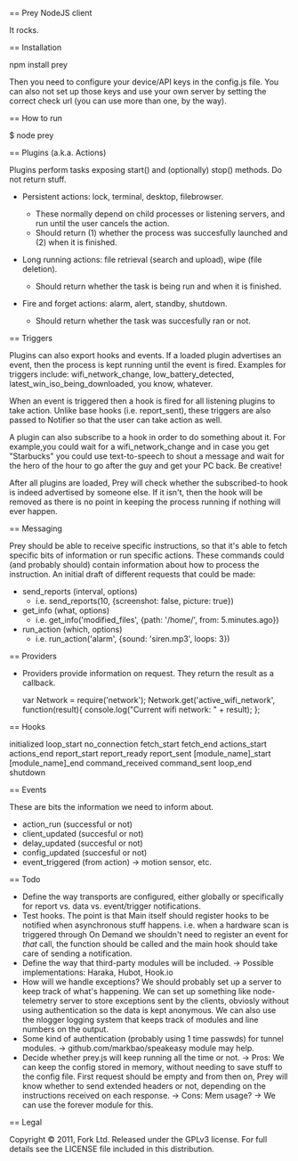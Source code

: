 == Prey NodeJS client

It rocks.

== Installation

npm install prey

Then you need to configure your device/API keys in the config.js file. You can
also not set up those keys and use your own server by setting the correct check
url (you can use more than one, by the way).

== How to run

$ node prey

== Plugins (a.k.a. Actions)

Plugins perform tasks exposing start() and (optionally) stop() methods. Do not return stuff.

  - Persistent actions: lock, terminal, desktop, filebrowser.

    - These normally depend on child processes or listening servers, and run until the user cancels the action.
    - Should return (1) whether the process was succesfully launched and (2) when it is finished.

  - Long running actions: file retrieval (search and upload), wipe (file deletion).
    - Should return whether the task is being run and when it is finished.

  - Fire and forget actions: alarm, alert, standby, shutdown.
    - Should return whether the task was succesfully ran or not.

== Triggers

Plugins can also export hooks and events. If a loaded plugin advertises an event,
then the process is kept running until the event is fired. Examples for triggers
include: wifi_network_change, low_battery_detected, latest_win_iso_being_downloaded,
you know, whatever.

When an event is triggered then a hook is fired for all listening plugins to take
action. Unlike base hooks (i.e. report_sent), these triggers are also passed to
Notifier so that the user can take action as well.

A plugin can also subscribe to a hook in order to do something about it. For
example,you could wait for a wifi_network_change and in case you get "Starbucks"
you could use text-to-speech to shout a message and wait for the hero of the hour
to go after the guy and get your PC back. Be creative!

After all plugins are loaded, Prey will check whether the subscribed-to hook is
indeed advertised by someone else. If it isn't, then the hook will be removed as
there is no point in keeping the process running if nothing will ever happen.

== Messaging

Prey should be able to receive specific instructions, so that it's able to fetch
specific bits of information or run specific actions. These commands could (and
probably should) contain information about how to process the instruction. An
initial draft of different requests that could be made:

 - send_reports (interval, options)
   - i.e. send_reports(10, {screenshot: false, picture: true})
 - get_info (what, options)
   - i.e. get_info('modified_files', {path: '/home/', from: 5.minutes.ago})
 - run_action (which, options)
   - i.e. run_action('alarm', {sound: 'siren.mp3', loops: 3})

== Providers

 - Providers provide information on request. They return the result as a callback.

	var Network = require('network');
	Network.get('active_wifi_network', function(result){
		console.log("Current wifi network: " + result);
	};

== Hooks

initialized
loop_start
no_connection
fetch_start
fetch_end
actions_start
actions_end
report_start
report_ready
report_sent
[module_name]_start
[module_name]_end
command_received
command_sent
loop_end
shutdown

== Events

These are bits the information we need to inform about.

- action_run (successful or not)
- client_updated (succesful or not)
- delay_updated (succesful or not)
- config_updated (succesful or not)
- event_triggered (from action) -> motion sensor, etc.

== Todo

- Define the way transports are configured, either globally or specifically
  for report vs. data vs. event/trigger notifications.
- Test hooks. The point is that Main itself should register hooks to be notified
  when asynchronous stuff happens. i.e. when a hardware scan is triggered through
  On Demand we shouldn't need to register an event for *that* call, the function
  should be called and the main hook should take care of sending a notification.
- Define the way that third-party modules will be included.
 -> Possible implementations: Haraka, Hubot, Hook.io
- How will we handle exceptions? We should probably set up a server
  to keep track of what's happening. We can set up something like
  node-telemetry server to store exceptions sent by the clients, obviosly
  without using authentication so the data is kept anonymous.
  We can also use the nlogger logging system that keeps track of modules
  and line numbers on the output.
- Some kind of authentication (probably using 1 time passwds) for tunnel modules.
 -> github.com/markbao/speakeasy module may help.
- Decide whether prey.js will keep running all the time or not.
 -> Pros: We can keep the config stored in memory, without needing to
    save stuff to the config file. First request should be empty and
    from then on, Prey will know whether to send extended headers or not,
    depending on the instructions received on each response.
 -> Cons: Mem usage?
 -> We can use the forever module for this.


== Legal

Copyright © 2011, Fork Ltd.
Released under the GPLv3 license.
For full details see the LICENSE file included in this distribution.
